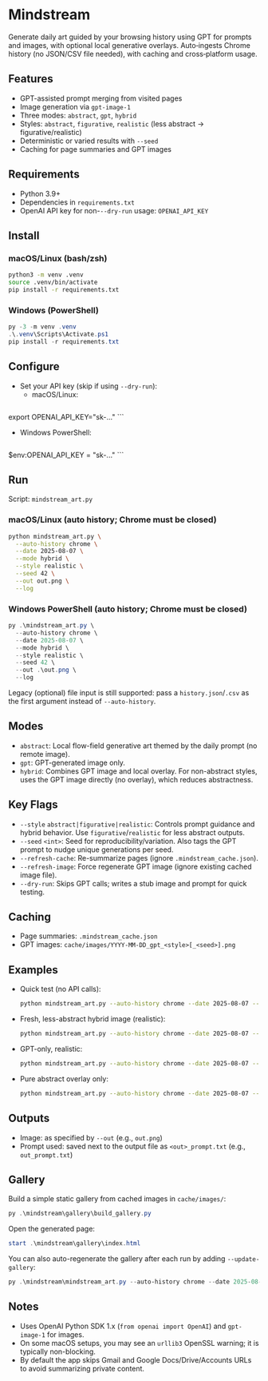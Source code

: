 # Mindstream

Generate daily art guided by your browsing history using GPT for prompts and images, with optional local generative overlays. Auto‑ingests Chrome history (no JSON/CSV file needed), with caching and cross‑platform usage.

## Features
- GPT-assisted prompt merging from visited pages
- Image generation via `gpt-image-1`
- Three modes: `abstract`, `gpt`, `hybrid`
- Styles: `abstract`, `figurative`, `realistic` (less abstract → figurative/realistic)
- Deterministic or varied results with `--seed`
- Caching for page summaries and GPT images

## Requirements
- Python 3.9+
- Dependencies in `requirements.txt`
- OpenAI API key for non-`--dry-run` usage: `OPENAI_API_KEY`

## Install
### macOS/Linux (bash/zsh)
```bash
python3 -m venv .venv
source .venv/bin/activate
pip install -r requirements.txt
```

### Windows (PowerShell)
```powershell
py -3 -m venv .venv
.\.venv\Scripts\Activate.ps1
pip install -r requirements.txt
```

## Configure
- Set your API key (skip if using `--dry-run`):
  - macOS/Linux:
    ```bash
export OPENAI_API_KEY="sk-..."
    ```
  - Windows PowerShell:
    ```powershell
$env:OPENAI_API_KEY = "sk-..."
    ```

## Run
Script: `mindstream_art.py`

### macOS/Linux (auto history; Chrome must be closed)
```bash
python mindstream_art.py \
  --auto-history chrome \
  --date 2025-08-07 \
  --mode hybrid \
  --style realistic \
  --seed 42 \
  --out out.png \
  --log
```

### Windows PowerShell (auto history; Chrome must be closed)
```powershell
py .\mindstream_art.py \
  --auto-history chrome \
  --date 2025-08-07 \
  --mode hybrid \
  --style realistic \
  --seed 42 \
  --out .\out.png \
  --log
```

Legacy (optional) file input is still supported: pass a `history.json`/`.csv` as the first argument instead of `--auto-history`.

## Modes
- `abstract`: Local flow-field generative art themed by the daily prompt (no remote image).
- `gpt`: GPT-generated image only.
- `hybrid`: Combines GPT image and local overlay. For non-abstract styles, uses the GPT image directly (no overlay), which reduces abstractness.

## Key Flags
- `--style` `abstract|figurative|realistic`: Controls prompt guidance and hybrid behavior. Use `figurative`/`realistic` for less abstract outputs.
- `--seed` `<int>`: Seed for reproducibility/variation. Also tags the GPT prompt to nudge unique generations per seed.
- `--refresh-cache`: Re-summarize pages (ignore `.mindstream_cache.json`).
- `--refresh-image`: Force regenerate GPT image (ignore existing cached image file).
- `--dry-run`: Skips GPT calls; writes a stub image and prompt for quick testing.

## Caching
- Page summaries: `.mindstream_cache.json`
- GPT images: `cache/images/YYYY-MM-DD_gpt_<style>[_<seed>].png`

## Examples
- Quick test (no API calls):
  ```bash
  python mindstream_art.py --auto-history chrome --date 2025-08-07 --mode hybrid --style figurative --seed 1 --out out.png --dry-run --log
  ```
- Fresh, less-abstract hybrid image (realistic):
  ```bash
  python mindstream_art.py --auto-history chrome --date 2025-08-07 --mode hybrid --style realistic --seed 42 --refresh-image --out out.png --log
  ```
- GPT-only, realistic:
  ```bash
  python mindstream_art.py --auto-history chrome --date 2025-08-07 --mode gpt --style realistic --seed 7 --refresh-image --out out.png --log
  ```
- Pure abstract overlay only:
  ```bash
  python mindstream_art.py --auto-history chrome --date 2025-08-07 --mode abstract --seed 99 --out out.png --log
  ```

## Outputs
- Image: as specified by `--out` (e.g., `out.png`)
- Prompt used: saved next to the output file as `<out>_prompt.txt` (e.g., `out_prompt.txt`)

## Gallery
Build a simple static gallery from cached images in `cache/images/`:

```powershell
py .\mindstream\gallery\build_gallery.py
```

Open the generated page:

```powershell
start .\mindstream\gallery\index.html
```

You can also auto-regenerate the gallery after each run by adding `--update-gallery`:

```powershell
py .\mindstream\mindstream_art.py --auto-history chrome --date 2025-08-13 --mode hybrid --style realistic --out .\mindstream\out.png --update-gallery --log
```

## Notes
- Uses OpenAI Python SDK 1.x (`from openai import OpenAI`) and `gpt-image-1` for images.
- On some macOS setups, you may see an `urllib3` OpenSSL warning; it is typically non-blocking.
 - By default the app skips Gmail and Google Docs/Drive/Accounts URLs to avoid summarizing private content.
